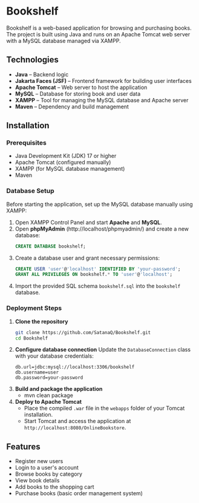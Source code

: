 # Bookshelf

Bookshelf is a web-based application for browsing and purchasing books. The project is built using Java and runs on an Apache Tomcat web server with a MySQL database managed via XAMPP.

## Technologies
- **Java** – Backend logic
- **Jakarta Faces (JSF)** – Frontend framework for building user interfaces
- **Apache Tomcat** – Web server to host the application
- **MySQL** – Database for storing book and user data
- **XAMPP** – Tool for managing the MySQL database and Apache server
- **Maven** – Dependency and build management

## Installation
### Prerequisites
- Java Development Kit (JDK) 17 or higher
- Apache Tomcat (configured manually)
- XAMPP (for MySQL database management)
- Maven

### Database Setup
Before starting the application, set up the MySQL database manually using XAMPP:
1. Open XAMPP Control Panel and start **Apache** and **MySQL**.
2. Open **phpMyAdmin** (http://localhost/phpmyadmin/) and create a new database:
   ```sql
   CREATE DATABASE bookshelf;
   ```
3. Create a database user and grant necessary permissions:
   ```sql
   CREATE USER 'user'@'localhost' IDENTIFIED BY 'your-password';
   GRANT ALL PRIVILEGES ON bookshelf.* TO 'user'@'localhost';
   ```
4. Import the provided SQL schema `bookshelf.sql` into the `bookshelf` database.

### Deployment Steps
1. **Clone the repository**
   ```bash
   git clone https://github.com/SatanaQ/Bookshelf.git
   cd Bookshelf
   ```
2. **Configure database connection**
   Update the `DatabaseConnection` class with your database credentials:
   ```properties
   db.url=jdbc:mysql://localhost:3306/bookshelf
   db.username=user
   db.password=your-password
   ```
3. **Build and package the application**
   - mvn clean package 
4. **Deploy to Apache Tomcat**
   - Place the compiled `.war` file in the `webapps` folder of your Tomcat installation.
   - Start Tomcat and access the application at `http://localhost:8080/OnlineBookstore`.

## Features
- Register new users
- Login to a user's account
- Browse books by category
- View book details
- Add books to the shopping cart
- Purchase books (basic order management system)
